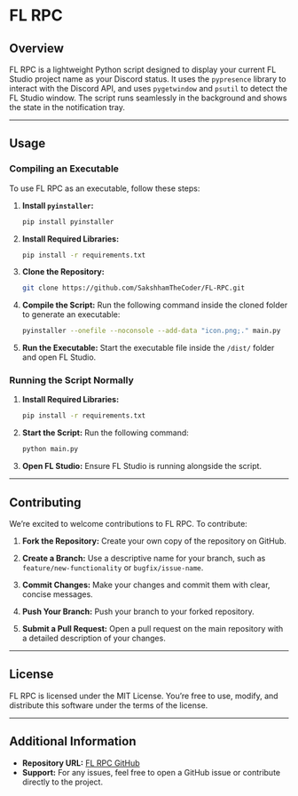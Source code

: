 # FL RPC

## Overview

FL RPC is a lightweight Python script designed to display your current FL Studio project name as your Discord status. It uses the `pypresence` library to interact with the Discord API, and uses `pygetwindow` and `psutil` to detect the FL Studio window. The script runs seamlessly in the background and shows the state in the notification tray.

---

## Usage

### Compiling an Executable

To use FL RPC as an executable, follow these steps:

1. **Install `pyinstaller`:**

    ```bash
    pip install pyinstaller
    ```

2. **Install Required Libraries:**

    ```bash
    pip install -r requirements.txt
    ```

3. **Clone the Repository:**

    ```bash
    git clone https://github.com/SakshhamTheCoder/FL-RPC.git
    ```

4. **Compile the Script:**
   Run the following command inside the cloned folder to generate an executable:

    ```bash
    pyinstaller --onefile --noconsole --add-data "icon.png;." main.py
    ```

5. **Run the Executable:**
   Start the executable file inside the `/dist/` folder and open FL Studio.

### Running the Script Normally

1. **Install Required Libraries:**

    ```bash
    pip install -r requirements.txt
    ```

2. **Start the Script:**
   Run the following command:

    ```bash
    python main.py
    ```

3. **Open FL Studio:**
   Ensure FL Studio is running alongside the script.

---

## Contributing

We’re excited to welcome contributions to FL RPC. To contribute:

1. **Fork the Repository:**
   Create your own copy of the repository on GitHub.

2. **Create a Branch:**
   Use a descriptive name for your branch, such as `feature/new-functionality` or `bugfix/issue-name`.

3. **Commit Changes:**
   Make your changes and commit them with clear, concise messages.

4. **Push Your Branch:**
   Push your branch to your forked repository.

5. **Submit a Pull Request:**
   Open a pull request on the main repository with a detailed description of your changes.

---

## License

FL RPC is licensed under the MIT License. You’re free to use, modify, and distribute this software under the terms of the license.

---

## Additional Information

-   **Repository URL:** [FL RPC GitHub](https://github.com/SakshhamTheCoder/FL-RPC)
-   **Support:** For any issues, feel free to open a GitHub issue or contribute directly to the project.
